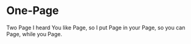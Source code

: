 # One-Page
Two Page
I heard You like Page, so I put Page in your Page, so you can Page, while you Page.
